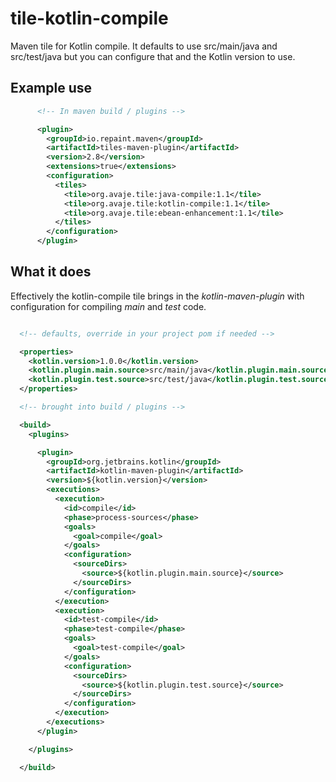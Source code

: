 # tile-kotlin-compile

Maven tile for Kotlin compile. It defaults to use src/main/java and src/test/java but you can configure that and the Kotlin version to use.

## Example use

```xml
      <!-- In maven build / plugins -->

      <plugin>
        <groupId>io.repaint.maven</groupId>
        <artifactId>tiles-maven-plugin</artifactId>
        <version>2.8</version>
        <extensions>true</extensions>
        <configuration>
          <tiles>
            <tile>org.avaje.tile:java-compile:1.1</tile>
            <tile>org.avaje.tile:kotlin-compile:1.1</tile>
            <tile>org.avaje.tile:ebean-enhancement:1.1</tile>
          </tiles>
        </configuration>
      </plugin>

```

## What it does

Effectively the kotlin-compile tile brings in the *kotlin-maven-plugin* with configuration for compiling *main* and *test* code.

```xml

  <!-- defaults, override in your project pom if needed -->

  <properties>
    <kotlin.version>1.0.0</kotlin.version>
    <kotlin.plugin.main.source>src/main/java</kotlin.plugin.main.source>
    <kotlin.plugin.test.source>src/test/java</kotlin.plugin.test.source>
  </properties>

  <!-- brought into build / plugins -->

  <build>
    <plugins>

      <plugin>
        <groupId>org.jetbrains.kotlin</groupId>
        <artifactId>kotlin-maven-plugin</artifactId>
        <version>${kotlin.version}</version>
        <executions>
          <execution>
            <id>compile</id>
            <phase>process-sources</phase>
            <goals>
              <goal>compile</goal>
            </goals>
            <configuration>
              <sourceDirs>
                <source>${kotlin.plugin.main.source}</source>
              </sourceDirs>
            </configuration>
          </execution>
          <execution>
            <id>test-compile</id>
            <phase>test-compile</phase>
            <goals>
              <goal>test-compile</goal>
            </goals>
            <configuration>
              <sourceDirs>
                <source>${kotlin.plugin.test.source}</source>
              </sourceDirs>
            </configuration>
          </execution>
        </executions>
      </plugin>

    </plugins>

  </build>

```
